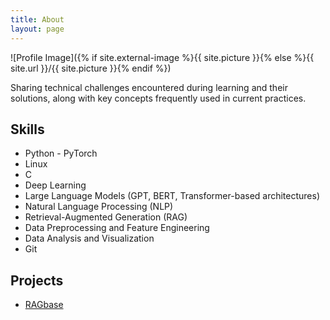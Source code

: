 ```yaml
---
title: About
layout: page
---
```

![Profile Image]({% if site.external-image %}{{ site.picture }}{% else %}{{ site.url }}/{{ site.picture }}{% endif %})

<p>Sharing technical challenges encountered during learning and their solutions, along with key concepts frequently used in current practices.</p>


<h2>Skills</h2>

<ul class="skill-list">
	<li>Python - PyTorch</li>
	<li>Linux</li>
	<li>C</li>
	<li>Deep Learning</li>
	<li>Large Language Models (GPT, BERT, Transformer-based architectures)</li>
	<li>Natural Language Processing (NLP)</li>
	<li>Retrieval-Augmented Generation (RAG)</li>
	<li>Data Preprocessing and Feature Engineering</li>
	<li>Data Analysis and Visualization</li>
	<li>Git</li>
</ul>

<h2>Projects</h2>

<ul>
	<li><a href="https://github.com/PeiMaAI/RAGbase">RAGbase</a></li>
	
</ul>

